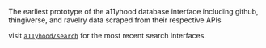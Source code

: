 The earliest prototype of the a11yhood database interface including github, thingiverse, and ravelry data scraped from their respective APIs

visit [`a11yhood/search`](https://github.com/a11yhood/search) for the most recent search interfaces.
